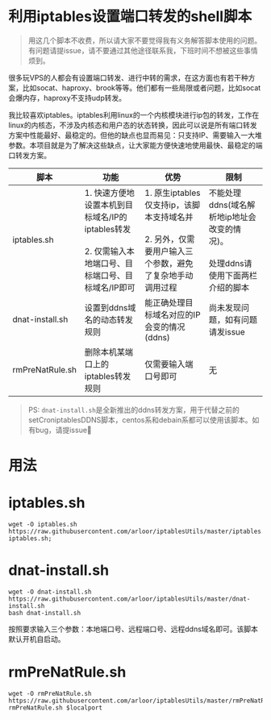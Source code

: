 # 利用iptables设置端口转发的shell脚本

> 用这几个脚本不收费，所以请大家不要觉得我有义务解答脚本使用的问题。有问题请提issue，请不要通过其他途径联系我，下班时间不想被这些事情烦到。

很多玩VPS的人都会有设置端口转发、进行中转的需求，在这方面也有若干种方案，比如socat、haproxy、brook等等。他们都有一些局限或者问题，比如socat会爆内存，haproxy不支持udp转发。

我比较喜欢iptables。iptables利用linux的一个内核模块进行ip包的转发，工作在linux的内核态，不涉及内核态和用户态的状态转换，因此可以说是所有端口转发方案中性能最好、最稳定的。但他的缺点也显而易见：只支持IP、需要输入一大堆参数。本项目就是为了解决这些缺点，让大家能方便快速地使用最快、最稳定的端口转发方案。

|脚本|功能|优势|限制|
|---   |--|--|---|
|iptables.sh|1. 快速方便地设置本机到目标域名/IP的iptables转发<br><br>2. 仅需输入本地端口号、目标端口号、目标域名/IP即可|1. 原生iptables仅支持ip，该脚本支持域名并<br><br>2. 另外，仅需要用户输入三个参数，避免了复杂地手动调用过程|不能处理ddns(域名解析地ip地址会改变的情况)。<br><br>处理ddns请使用下面两栏介绍的脚本|
|dnat-install.sh|设置到ddns域名的动态转发规则|能正确处理目标域名对应的IP会变的情况(ddns)|尚未发现问题，如有问题请发issue|
|rmPreNatRule.sh|删除本机某端口上的iptables转发规则|仅需要输入端口号即可|无|

> PS: `dnat-install.sh`是全新推出的ddns转发方案，用于代替之前的setCroniptablesDDNS脚本，centos系和debain系都可以使用该脚本。如有bug，请提issue👏

# 用法

# iptables.sh

```shell
wget -O iptables.sh https://raw.githubusercontent.com/arloor/iptablesUtils/master/iptables.sh;bash iptables.sh;
```

# dnat-install.sh
```
wget -O dnat-install.sh https://raw.githubusercontent.com/arloor/iptablesUtils/master/dnat-install.sh
bash dnat-install.sh
```

按照要求输入三个参数：本地端口号、远程端口号、远程ddns域名即可。该脚本默认开机自启动。

# rmPreNatRule.sh

```shell
wget -O rmPreNatRule.sh https://raw.githubusercontent.com/arloor/iptablesUtils/master/rmPreNatRule.sh;bash rmPreNatRule.sh $localport
```
